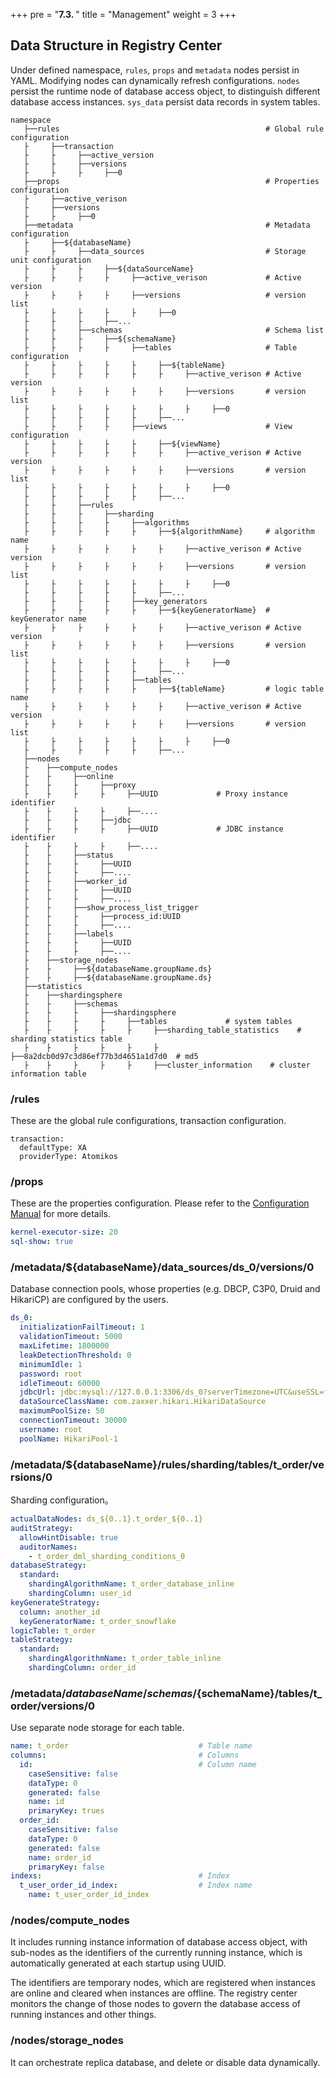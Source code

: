 +++
pre = "<b>7.3. </b>"
title = "Management"
weight = 3
+++

## Data Structure in Registry Center

Under defined namespace, `rules`, `props` and `metadata` nodes persist in YAML. Modifying nodes can dynamically refresh configurations.
`nodes` persist the runtime node of database access object, to distinguish different database access instances.
`sys_data` persist data records in system tables.

```
namespace
   ├──rules                                              # Global rule configuration
   ├     ├──transaction
   ├     ├     ├──active_version                                     
   ├     ├     ├──versions  
   ├     ├     ├     ├──0       
   ├──props                                              # Properties configuration
   ├     ├──active_verison                                     
   ├     ├──versions  
   ├     ├     ├──0                  
   ├──metadata                                           # Metadata configuration
   ├     ├──${databaseName} 
   ├     ├     ├──data_sources                           # Storage unit configuration
   ├     ├     ├     ├──${dataSourceName}                        
   ├     ├     ├     ├     ├──active_verison             # Active version                                 
   ├     ├     ├     ├     ├──versions                   # version list
   ├     ├     ├     ├     ├     ├──0
   ├     ├     ├     ├──...                                
   ├     ├     ├──schemas                                # Schema list
   ├     ├     ├     ├──${schemaName}                    
   ├     ├     ├     ├     ├──tables                     # Table configuration
   ├     ├     ├     ├     ├     ├──${tableName}         
   ├     ├     ├     ├     ├     ├     ├──active_verison # Active version                                 
   ├     ├     ├     ├     ├     ├     ├──versions       # version list
   ├     ├     ├     ├     ├     ├     ├     ├──0
   ├     ├     ├     ├     ├     ├──...  
   ├     ├     ├     ├     ├──views                      # View configuration
   ├     ├     ├     ├     ├     ├──${viewName}
   ├     ├     ├     ├     ├     ├     ├──active_verison # Active version                           
   ├     ├     ├     ├     ├     ├     ├──versions       # version list
   ├     ├     ├     ├     ├     ├     ├     ├──0
   ├     ├     ├     ├     ├     ├──...  
   ├     ├     ├──rules
   ├     ├     ├     ├──sharding
   ├     ├     ├     ├     ├──algorithms
   ├     ├     ├     ├     ├     ├──${algorithmName}     # algorithm name
   ├     ├     ├     ├     ├     ├     ├──active_verison # Active version                           
   ├     ├     ├     ├     ├     ├     ├──versions       # version list
   ├     ├     ├     ├     ├     ├     ├     ├──0
   ├     ├     ├     ├     ├     ├──...
   ├     ├     ├     ├     ├──key_generators
   ├     ├     ├     ├     ├     ├──${keyGeneratorName}  # keyGenerator name
   ├     ├     ├     ├     ├     ├     ├──active_verison # Active version                           
   ├     ├     ├     ├     ├     ├     ├──versions       # version list
   ├     ├     ├     ├     ├     ├     ├     ├──0
   ├     ├     ├     ├     ├     ├──...         
   ├     ├     ├     ├     ├──tables
   ├     ├     ├     ├     ├     ├──${tableName}         # logic table name
   ├     ├     ├     ├     ├     ├     ├──active_verison # Active version                           
   ├     ├     ├     ├     ├     ├     ├──versions       # version list
   ├     ├     ├     ├     ├     ├     ├     ├──0
   ├     ├     ├     ├     ├     ├──...          
   ├──nodes
   ├    ├──compute_nodes
   ├    ├     ├──online
   ├    ├     ├     ├──proxy
   ├    ├     ├     ├     ├──UUID             # Proxy instance identifier
   ├    ├     ├     ├     ├──....
   ├    ├     ├     ├──jdbc
   ├    ├     ├     ├     ├──UUID             # JDBC instance identifier
   ├    ├     ├     ├     ├──....   
   ├    ├     ├──status
   ├    ├     ├     ├──UUID                   
   ├    ├     ├     ├──....
   ├    ├     ├──worker_id
   ├    ├     ├     ├──UUID
   ├    ├     ├     ├──....
   ├    ├     ├──show_process_list_trigger
   ├    ├     ├     ├──process_id:UUID
   ├    ├     ├     ├──....
   ├    ├     ├──labels                      
   ├    ├     ├     ├──UUID
   ├    ├     ├     ├──....               
   ├    ├──storage_nodes                       
   ├    ├     ├──${databaseName.groupName.ds} 
   ├    ├     ├──${databaseName.groupName.ds}
   ├──statistics
   ├    ├──shardingsphere
   ├    ├     ├──schemas
   ├    ├     ├     ├──shardingsphere
   ├    ├     ├     ├     ├──tables             # system tables
   ├    ├     ├     ├     ├     ├──sharding_table_statistics    # sharding statistics table
   ├    ├     ├     ├     ├     ├     ├──8a2dcb0d97c3d86ef77b3d4651a1d7d0  # md5
   ├    ├     ├     ├     ├     ├──cluster_information    # cluster information table
```

### /rules

These are the global rule configurations, transaction configuration.

```
transaction:
  defaultType: XA
  providerType: Atomikos
```

### /props

These are the properties configuration. Please refer to the [Configuration Manual](/en/user-manual/common-config/props/) for more details.

```yaml
kernel-executor-size: 20
sql-show: true
```

### /metadata/${databaseName}/data_sources/ds_0/versions/0

Database connection pools, whose properties (e.g. DBCP, C3P0, Druid and HikariCP) are configured by the users.

```yaml
ds_0:
  initializationFailTimeout: 1
  validationTimeout: 5000
  maxLifetime: 1800000
  leakDetectionThreshold: 0
  minimumIdle: 1
  password: root
  idleTimeout: 60000
  jdbcUrl: jdbc:mysql://127.0.0.1:3306/ds_0?serverTimezone=UTC&useSSL=false
  dataSourceClassName: com.zaxxer.hikari.HikariDataSource
  maximumPoolSize: 50
  connectionTimeout: 30000
  username: root
  poolName: HikariPool-1
```

### /metadata/${databaseName}/rules/sharding/tables/t_order/versions/0

Sharding configuration。

```yaml
actualDataNodes: ds_${0..1}.t_order_${0..1}
auditStrategy:
  allowHintDisable: true
  auditorNames:
    - t_order_dml_sharding_conditions_0
databaseStrategy:
  standard:
    shardingAlgorithmName: t_order_database_inline
    shardingColumn: user_id
keyGenerateStrategy:
  column: another_id
  keyGeneratorName: t_order_snowflake
logicTable: t_order
tableStrategy:
  standard:
    shardingAlgorithmName: t_order_table_inline
    shardingColumn: order_id
```

### /metadata/${databaseName}/schemas/${schemaName}/tables/t_order/versions/0

Use separate node storage for each table.

```yaml
name: t_order                             # Table name
columns:                                  # Columns
  id:                                     # Column name
    caseSensitive: false
    dataType: 0
    generated: false
    name: id
    primaryKey: trues
  order_id:
    caseSensitive: false
    dataType: 0
    generated: false
    name: order_id
    primaryKey: false
indexs:                                   # Index
  t_user_order_id_index:                  # Index name
    name: t_user_order_id_index
```

### /nodes/compute_nodes

It includes running instance information of database access object, with sub-nodes as the identifiers of the currently running instance, which is automatically generated at each startup using UUID.

The identifiers are temporary nodes, which are registered when instances are online and cleared when instances are offline. The registry center monitors the change of those nodes to govern the database access of running instances and other things.

### /nodes/storage_nodes

It can orchestrate replica database, and delete or disable data dynamically.
